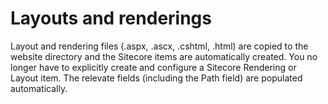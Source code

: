 # Layouts and renderings
Layout and rendering files (.aspx, .ascx, .cshtml, .html) are copied to the website directory and the Sitecore items are automatically created.
You no longer have to explicitly create and configure a Sitecore Rendering or Layout item. The relevate fields (including the Path field) are
populated automatically.

